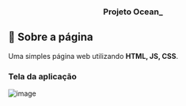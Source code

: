 <h3 align="center">
  Projeto Ocean_
</h3>

## :rocket: Sobre a página

Uma simples página web utilizando **HTML, JS, CSS**.

### Tela da aplicação

![image](https://github.com/JonanthaW/Projeto-Ocean_/blob/main/img/example1.jpg)
